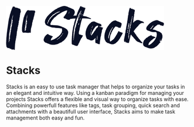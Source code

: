 <img align="center" src="assets/logo.png" alt="Stacks Logo" title="Stacks" />

# Stacks
Stacks is an easy to use task manager that helps to organize your tasks in an elegant and intuitive way. Using a kanban paradigm for managing your projects Stacks offers a flexible and visual way to organize tasks with ease. Combining powerfull features like tags, task grouping, quick search and attachments with a beautifull user interface, Stacks aims to make task management both easy and fun.
